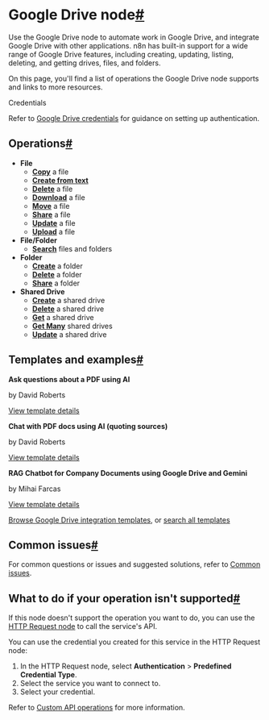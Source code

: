 [](https://github.com/n8n-io/n8n-docs/edit/main/docs/integrations/builtin/app-nodes/n8n-nodes-base.googledrive/index.md "Edit this page")

# Google Drive node[#](#google-drive-node "Permanent link")

Use the Google Drive node to automate work in Google Drive, and integrate Google Drive with other applications. n8n has built-in support for a wide range of Google Drive features, including creating, updating, listing, deleting, and getting drives, files, and folders.

On this page, you'll find a list of operations the Google Drive node supports and links to more resources.

Credentials

Refer to [Google Drive credentials](../../credentials/google/) for guidance on setting up authentication.

## Operations[#](#operations "Permanent link")

*   **File**
    *   [**Copy**](file-operations/#copy-a-file) a file
    *   [**Create from text**](file-operations/#create-from-text)
    *   [**Delete**](file-operations/#delete-a-file) a file
    *   [**Download**](file-operations/#download-a-file) a file
    *   [**Move**](file-operations/#move-a-file) a file
    *   [**Share**](file-operations/#share-a-file) a file
    *   [**Update**](file-operations/#update-a-file) a file
    *   [**Upload**](file-operations/#upload-a-file) a file
*   **File/Folder**
    *   [**Search**](file-folder-operations/#search-files-and-folders) files and folders
*   **Folder**
    *   [**Create**](folder-operations/#create-a-folder) a folder
    *   [**Delete**](folder-operations/#delete-a-folder) a folder
    *   [**Share**](folder-operations/#share-a-folder) a folder
*   **Shared Drive**
    *   [**Create**](shared-drive-operations/#create-a-shared-drive) a shared drive
    *   [**Delete**](shared-drive-operations/#delete-a-shared-drive) a shared drive
    *   [**Get**](shared-drive-operations/#get-a-shared-drive) a shared drive
    *   [**Get Many**](shared-drive-operations/#get-many-shared-drives) shared drives
    *   [**Update**](shared-drive-operations/#update-a-shared-drive) a shared drive

## Templates and examples[#](#templates-and-examples "Permanent link")

**Ask questions about a PDF using AI**

by David Roberts

[View template details](https://n8n.io/workflows/1960-ask-questions-about-a-pdf-using-ai/)

**Chat with PDF docs using AI (quoting sources)**

by David Roberts

[View template details](https://n8n.io/workflows/2165-chat-with-pdf-docs-using-ai-quoting-sources/)

**RAG Chatbot for Company Documents using Google Drive and Gemini**

by Mihai Farcas

[View template details](https://n8n.io/workflows/2753-rag-chatbot-for-company-documents-using-google-drive-and-gemini/)

[Browse Google Drive integration templates](https://n8n.io/integrations/google-drive/), or [search all templates](https://n8n.io/workflows/)

## Common issues[#](#common-issues "Permanent link")

For common questions or issues and suggested solutions, refer to [Common issues](common-issues/).

## What to do if your operation isn't supported[#](#what-to-do-if-your-operation-isnt-supported "Permanent link")

If this node doesn't support the operation you want to do, you can use the [HTTP Request node](../../core-nodes/n8n-nodes-base.httprequest/) to call the service's API.

You can use the credential you created for this service in the HTTP Request node:

1.  In the HTTP Request node, select **Authentication** > **Predefined Credential Type**.
2.  Select the service you want to connect to.
3.  Select your credential.

Refer to [Custom API operations](../../../custom-operations/) for more information.